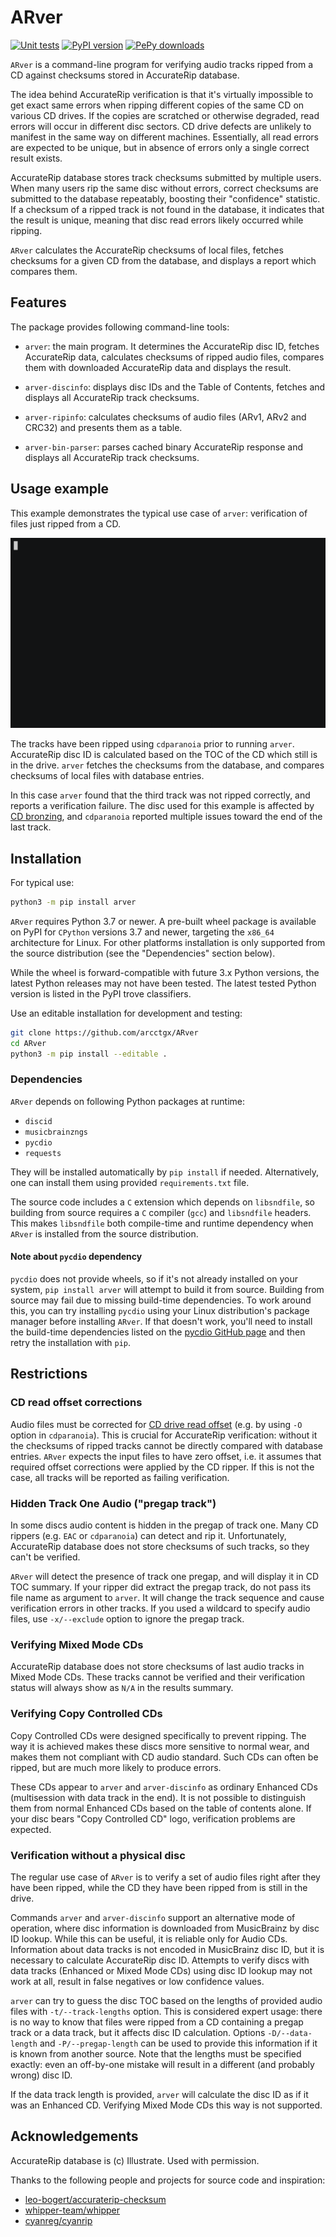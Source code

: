 # ARver

[![Unit tests](https://github.com/arcctgx/ARver/actions/workflows/unit-tests.yml/badge.svg)](https://github.com/arcctgx/ARver/actions/workflows/unit-tests.yml)
[![PyPI version](https://img.shields.io/pypi/v/ARver?logo=python&label=PyPI)](https://pypi.org/project/ARver/)
[![PePy downloads](https://img.shields.io/pepy/dt/ARver?logo=python&label=Downloads&color=%230C7DBE)](https://pepy.tech/project/ARver)

`ARver` is a command-line program for verifying audio tracks ripped from a CD
against checksums stored in AccurateRip database.

The idea behind AccurateRip verification is that it's virtually impossible to
get exact same errors when ripping different copies of the same CD on various
CD drives. If the copies are scratched or otherwise degraded, read errors will
occur in different disc sectors. CD drive defects are unlikely to manifest in
the same way on different machines. Essentially, all read errors are expected
to be unique, but in absence of errors only a single correct result exists.

AccurateRip database stores track checksums submitted by multiple users. When
many users rip the same disc without errors, correct checksums are submitted to
the database repeatably, boosting their "confidence" statistic. If a checksum
of a ripped track is not found in the database, it indicates that the result is
unique, meaning that disc read errors likely occurred while ripping.

`ARver` calculates the AccurateRip checksums of local files, fetches checksums
for a given CD from the database, and displays a report which compares them.

## Features

The package provides following command-line tools:

* `arver`: the main program. It determines the AccurateRip disc ID, fetches
AccurateRip data, calculates checksums of ripped audio files, compares them
with downloaded AccurateRip data and displays the result.

* `arver-discinfo`: displays disc IDs and the Table of Contents, fetches and
displays all AccurateRip track checksums.

* `arver-ripinfo`: calculates checksums of audio files (ARv1, ARv2 and CRC32)
and presents them as a table.

* `arver-bin-parser`: parses cached binary AccurateRip response and displays
all AccurateRip track checksums.

## Usage example

This example demonstrates the typical use case of `arver`: verification of
files just ripped from a CD.

![Animated ARver usage example](https://raw.githubusercontent.com/arcctgx/arver/v1.4.0/doc/arver_usage.gif)

The tracks have been ripped using `cdparanoia` prior to running `arver`.
AccurateRip disc ID is calculated based on the TOC of the CD which still is
in the drive. `arver` fetches the checksums from the database, and compares
checksums of local files with database entries.

In this case `arver` found that the third track was not ripped correctly, and
reports a verification failure. The disc used for this example is affected by
[CD bronzing], and `cdparanoia` reported multiple issues toward the end of the
last track.

## Installation

For typical use:

```sh
python3 -m pip install arver
```

`ARver` requires Python 3.7 or newer. A pre-built wheel package is available on
PyPI for `CPython` versions 3.7 and newer, targeting the `x86_64` architecture
for Linux. For other platforms installation is only supported from the source
distribution (see the "Dependencies" section below).

While the wheel is forward-compatible with future 3.x Python versions, the latest
Python releases may not have been tested. The latest tested Python version is
listed in the PyPI trove classifiers.

Use an editable installation for development and testing:

```sh
git clone https://github.com/arcctgx/ARver
cd ARver
python3 -m pip install --editable .
```

### Dependencies

`ARver` depends on following Python packages at runtime:

* `discid`
* `musicbrainzngs`
* `pycdio`
* `requests`

They will be installed automatically by `pip install` if needed. Alternatively,
one can install them using provided `requirements.txt` file.

The source code includes a `C` extension which depends on `libsndfile`, so
building from source requires a `C` compiler (`gcc`) and `libsndfile` headers.
This makes `libsndfile` both compile-time and runtime dependency when `ARver`
is installed from the source distribution.

#### Note about `pycdio` dependency

`pycdio` does not provide wheels, so if it's not already installed on your
system, `pip install arver` will attempt to build it from source. Building
from source may fail due to missing build-time dependencies. To work around
this, you can try installing `pycdio` using your Linux distribution's package
manager before installing `ARver`. If that doesn't work, you'll need to install
the build-time dependencies listed on the [pycdio GitHub page] and then retry
the installation with `pip`.

## Restrictions

### CD read offset corrections

Audio files must be corrected for [CD drive read offset] (e.g. by using `-O`
option in `cdparanoia`). This is crucial for AccurateRip verification: without
it the checksums of ripped tracks cannot be directly compared with database
entries. `ARver` expects the input files to have zero offset, i.e. it assumes
that required offset corrections were applied by the CD ripper. If this is not
the case, all tracks will be reported as failing verification.

### Hidden Track One Audio ("pregap track")

In some discs audio content is hidden in the pregap of track one. Many CD
rippers (e.g. `EAC` or `cdparanoia`) can detect and rip it. Unfortunately,
AccurateRip database does not store checksums of such tracks, so they can't
be verified.

`ARver` will detect the presence of track one pregap, and will display it in
CD TOC summary. If your ripper did extract the pregap track, do not pass its
file name as argument to `arver`. It will change the track sequence and cause
verification errors in other tracks. If you used a wildcard to specify audio
files, use `-x/--exclude` option to ignore the pregap track.

### Verifying Mixed Mode CDs

AccurateRip database does not store checksums of last audio tracks in Mixed
Mode CDs. These tracks cannot be verified and their verification status will
always show as `N/A` in the results summary.

### Verifying Copy Controlled CDs

Copy Controlled CDs were designed specifically to prevent ripping. The way it
is achieved makes these discs more sensitive to normal wear, and makes them
not compliant with CD audio standard. Such CDs can often be ripped, but are
much more likely to produce errors.

These CDs appear to `arver` and `arver-discinfo` as ordinary Enhanced CDs
(multisession with data track in the end). It is not possible to distinguish
them from normal Enhanced CDs based on the table of contents alone. If your
disc bears "Copy Controlled CD" logo, verification problems are expected.

### Verification without a physical disc

The regular use case of `ARver` is to verify a set of audio files right after
they have been ripped, while the CD they have been ripped from is still in the
drive.

Commands `arver` and `arver-discinfo` support an alternative mode of operation,
where disc information is downloaded from MusicBrainz by disc ID lookup. While
this can be useful, it is reliable only for Audio CDs. Information about data
tracks is not encoded in MusicBrainz disc ID, but it is necessary to calculate
AccurateRip disc ID. Attempts to verify discs with data tracks (Enhanced or
Mixed Mode CDs) using disc ID lookup may not work at all, result in false
negatives or low confidence values.

`arver` can try to guess the disc TOC based on the lengths of provided audio
files with `-t/--track-lengths` option. This is considered expert usage: there
is no way to know that files were ripped from a CD containing a pregap track
or a data track, but it affects disc ID calculation. Options `-D/--data-length`
and `-P/--pregap-length` can be used to provide this information if it is known
from another source. Note that the lengths must be specified exactly: even an
off-by-one mistake will result in a different (and probably wrong) disc ID.

If the data track length is provided, `arver` will calculate the disc ID as if
it was an Enhanced CD. Verifying Mixed Mode CDs this way is not supported.

## Acknowledgements

AccurateRip database is (c) Illustrate. Used with permission.

Thanks to the following people and projects for source code and inspiration:

* [leo-bogert/accuraterip-checksum]
* [whipper-team/whipper]
* [cyanreg/cyanrip]

[CD bronzing]: https://en.wikipedia.org/wiki/Compact_disc_bronzing
[pycdio GitHub page]: https://github.com/rocky/pycdio#requirements
[CD drive read offset]: http://www.accuraterip.com/driveoffsets.htm
[leo-bogert/accuraterip-checksum]: https://github.com/leo-bogert/accuraterip-checksum
[whipper-team/whipper]: https://github.com/whipper-team/whipper
[cyanreg/cyanrip]: https://github.com/cyanreg/cyanrip
